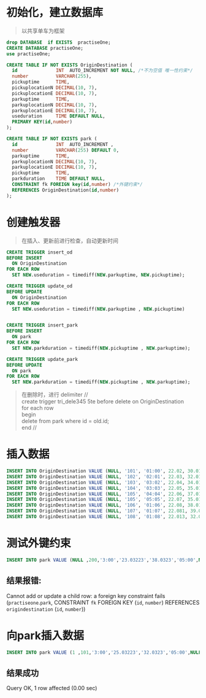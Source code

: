 # 初始化，建立数据库
> 以共享单车为框架

```sql
drop DATABASE  if EXISTS  practiseOne; 
CREATE DATABASE practiseOne;
use practiseOne;

CREATE TABLE IF NOT EXISTS OriginDestination (
  id              INT  AUTO_INCREMENT NOT NULL, /*不为空值 唯一性约束*/ 
  number          VARCHAR(255),
  pickuptime      TIME,
  pickuplocationN DECIMAL(10, 7),
  pickuplocationE DECIMAL(10, 7),
  parkuptime      TIME,
  parkuplocationN DECIMAL(10, 7),
  parkuplocationE DECIMAL(10, 7),
  useduration     TIME DEFAULT NULL,
  PRIMARY KEY(id,number)
);

CREATE TABLE IF NOT EXISTS park (
  id              INT  AUTO_INCREMENT ,
  number          VARCHAR(255) DEFAULT 0,
  parkuptime      TIME,
  parkuplocationN DECIMAL(10, 7),
  parkuplocationE DECIMAL(10, 7),
  pickuptime      TIME,
  parkduration    TIME DEFAULT NULL,
  CONSTRAINT fk FOREIGN key(id,number) /*外键约束*/
  REFERENCES OriginDestination(id,number)
);

```
# 创建触发器
> 在插入、更新前进行检查，自动更新时间
```sql
CREATE TRIGGER insert_od
BEFORE INSERT
  ON OriginDestination
FOR EACH ROW
  SET NEW.useduration = timediff(NEW.parkuptime, NEW.pickuptime);

CREATE TRIGGER update_od
BEFORE UPDATE
  ON OriginDestination
FOR EACH ROW
  SET NEW.useduration = timediff(NEW.parkuptime , NEW.pickuptime)


CREATE TRIGGER insert_park
BEFORE INSERT
  ON park
FOR EACH ROW
  SET NEW.parkduration = timediff(NEW.pickuptime , NEW.parkuptime);

CREATE TRIGGER update_park
BEFORE UPDATE
  ON park
FOR EACH ROW
  SET NEW.parkduration = timediff(NEW.pickuptime , NEW.parkuptime);
```
> 在删除时，进行
delimiter //    
create trigger tri_dele345 5te before delete on OriginDestination  
for each row  
begin  
     delete from park where id = old.id;  
end // 

# 插入数据
```sql
INSERT INTO OriginDestination VALUE (NULL, '101', '01:00', 22.02, 30.01, '02:00', 23.01, 24.02, NULL);
INSERT INTO OriginDestination VALUE (NULL, '102', '02:01', 22.03, 32.01, '02:30', 23.01, 24.02, NULL);
INSERT INTO OriginDestination VALUE (NULL, '103', '03:02', 22.04, 34.01, '07:00', 23.01, 24.02, NULL);
INSERT INTO OriginDestination VALUE (NULL, '104', '03:03', 22.05, 35.01, '06:00', 23.01, 24.02, NULL);
INSERT INTO OriginDestination VALUE (NULL, '105', '04:04', 22.06, 37.01, '06:00', 23.01, 24.02, NULL);
INSERT INTO OriginDestination VALUE (NULL, '105', '05:05', 22.07, 35.01, '06:00', 23.01, 24.02, NULL);
INSERT INTO OriginDestination VALUE (NULL, '106', '01:06', 22.08, 38.01, '07:00', 23.01, 24.02, NULL);
INSERT INTO OriginDestination VALUE (NULL, '107', '01:07', 22.081, 39.01, '08:00', 23.01, 24.02, NULL);
INSERT INTO OriginDestination VALUE (NULL, '108', '01:08', 22.013, 32.01, '03:20', 23.01, 24.02, NULL);
```

# 测试外键约束
```sql
INSERT INTO park VALUE (NULL ,200,'3:00','23.03223','38.0323','05:00',NULL );

```
## 结果报错:

  Cannot add or update a child row: a foreign key constraint fails (`practiseone`.`park`, CONSTRAINT `fk` FOREIGN KEY (`id`, `number`) REFERENCES `origindestination` (`id`, `number`))

# 向park插入数据

```sql
INSERT INTO park VALUE (1 ,101,'3:00','25.03223','32.0323','05:00',NULL );
```
## 结果成功

  Query OK, 1 row affected (0.00 sec)